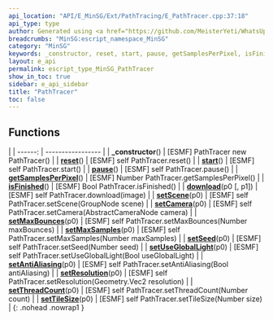 ```yaml
---
api_location: "API/E_MinSG/Ext/PathTracing/E_PathTracer.cpp:37:18"
api_type: type
author: Generated using <a href="https://github.com/MeisterYeti/WhatsUpDoc">WhatsUpDoc</a>
breadcrumbs: "MinSG:escript_namespace_MinSG"
category: "MinSG"
keywords: _constructor, reset, start, pause, getSamplesPerPixel, isFinished, download, setScene, setCamera, setMaxBounces, setMaxSamples, setSeed, setUseGlobalLight, setAntiAliasing, setResolution, setThreadCount, setTileSize
layout: e_api
permalink: escript_type_MinSG_PathTracer
show_in_toc: true
sidebar: e_api_sidebar
title: "PathTracer"
toc: false
---
```


## Functions

|
| ------: | ----------------- |
| **_constructor**() | [ESMF] PathTracer new PathTracer() |
| **[reset](classMinSG_1_1PathTracing_1_1PathTracer#classMinSG_1_1PathTracing_1_1PathTracer_1a7a265b62e2209b59bae9adcecfeff9d6)**() | [ESMF] self PathTracer.reset() |
| **[start](classMinSG_1_1PathTracing_1_1PathTracer#classMinSG_1_1PathTracing_1_1PathTracer_1ad28236db1194a23707057ffde1fd168e)**() | [ESMF] self PathTracer.start() |
| **[pause](classMinSG_1_1PathTracing_1_1PathTracer#classMinSG_1_1PathTracing_1_1PathTracer_1a2b1b98fa7dc59febf787d118ec4e6121)**() | [ESMF] self PathTracer.pause() |
| **[getSamplesPerPixel](classMinSG_1_1PathTracing_1_1PathTracer#classMinSG_1_1PathTracing_1_1PathTracer_1a5e39b5e1ed46e61d8501daee16455679)**() | [ESMF] Number PathTracer.getSamplesPerPixel() |
| **[isFinished](classMinSG_1_1PathTracing_1_1PathTracer#classMinSG_1_1PathTracing_1_1PathTracer_1a30671df35f665bef5b7b11e6a17d77e6)**() | [ESMF] Bool PathTracer.isFinished() |
| **[download](classMinSG_1_1PathTracing_1_1PathTracer#classMinSG_1_1PathTracing_1_1PathTracer_1a5ccdaa3f12b8088a8e908ae180039726)**(p0 [, p1]) | [ESMF] self PathTracer.download(image) |
| **[setScene](classMinSG_1_1PathTracing_1_1PathTracer#classMinSG_1_1PathTracing_1_1PathTracer_1a8d98b816f40a54509369cdf4d83b8f2f)**(p0) | [ESMF] self PathTracer.setScene(GroupNode scene) |
| **[setCamera](classMinSG_1_1PathTracing_1_1PathTracer#classMinSG_1_1PathTracing_1_1PathTracer_1ab1af41b3a4119a429ec3c629ad1922d1)**(p0) | [ESMF] self PathTracer.setCamera(AbstractCameraNode camera) |
| **[setMaxBounces](classMinSG_1_1PathTracing_1_1PathTracer#classMinSG_1_1PathTracing_1_1PathTracer_1af48d1c6496512514b0a3c491ae09e408)**(p0) | [ESMF] self PathTracer.setMaxBounces(Number maxBounces) |
| **[setMaxSamples](classMinSG_1_1PathTracing_1_1PathTracer#classMinSG_1_1PathTracing_1_1PathTracer_1adf84f9df7145ca08d3b3781196cc9a89)**(p0) | [ESMF] self PathTracer.setMaxSamples(Number maxSamples) |
| **[setSeed](classMinSG_1_1PathTracing_1_1PathTracer#classMinSG_1_1PathTracing_1_1PathTracer_1a4c374cb9c810ac59eec8482cf79dbb1b)**(p0) | [ESMF] self PathTracer.setSeed(Number seed) |
| **[setUseGlobalLight](classMinSG_1_1PathTracing_1_1PathTracer#classMinSG_1_1PathTracing_1_1PathTracer_1a793561a07b9b94f5cc4e7ff79d471896)**(p0) | [ESMF] self PathTracer.setUseGlobalLight(Bool useGlobalLight) |
| **[setAntiAliasing](classMinSG_1_1PathTracing_1_1PathTracer#classMinSG_1_1PathTracing_1_1PathTracer_1ad7ff6154e0c985dedd6377e0dc65cc09)**(p0) | [ESMF] self PathTracer.setAntiAliasing(Bool antiAliasing) |
| **[setResolution](classMinSG_1_1PathTracing_1_1PathTracer#classMinSG_1_1PathTracing_1_1PathTracer_1af92c6226094755a21c3ffcb7cf1bc61f)**(p0) | [ESMF] self PathTracer.setResolution(Geometry.Vec2 resolution) |
| **[setThreadCount](classMinSG_1_1PathTracing_1_1PathTracer#classMinSG_1_1PathTracing_1_1PathTracer_1a63bfe86832ba9aa04480e0d0b0cc9899)**(p0) | [ESMF] self PathTracer.setThreadCount(Number count) |
| **[setTileSize](classMinSG_1_1PathTracing_1_1PathTracer#classMinSG_1_1PathTracing_1_1PathTracer_1afa26d6d7d89609bfd20c9d2a47318f29)**(p0) | [ESMF] self PathTracer.setTileSize(Number size) |
{: .nohead .nowrap1 }
